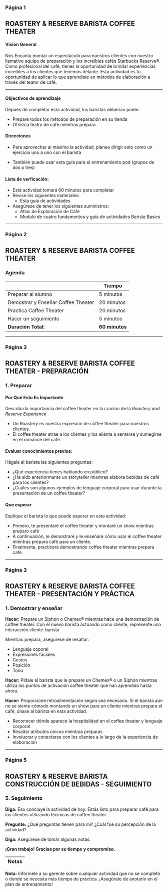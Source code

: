 ### Página 1

## ROASTERY & RESERVE BARISTA COFFEE THEATER

#### Visión General
Nos Encanta montar un espectáculo para nuestros clientes con nuestro llamativo equipo de preparación y los increíbles cafés Starbucks Reserve®. Como profesional del café, tienes la oportunidad de brindar experiencias increíbles a los clientes que tenemos delante. Esta actividad es tu oportunidad de aplicar lo que aprendiste en métodos de elaboración a través del teator de café.

---

#### Objectivos de aprendizaje

Depués de completar esta actividad, los baristas deberían poder:

- Prepare todos los métodos de preparación en su tienda
- Ofrezca teatro de café mientras prepara

#### Direcciones

- Para aprovechar al máximo la actividad, planee dirigir esto como un ejercicio uno a uno con el barista

- También puede usar esta guía para el entrenamiento pod (grupos de dos o tres)

#### Lista de verficación:

- Está actividad tomará 60 minutos para completar
- Revise los siguientes materiales:
  - Esta guía de actividades
- Asegúrese de tener los siguientes suministros:
  - Atlas de Exploración de Café
  - Modulo de cuatro fundamentos y guía de actividades Barista Basics
---
### Página 2

## ROASTERY & RESERVE BARISTA COFFEE THEATER

### Agenda

|   | **Tiempo** |
| - | ---------- |
| Preparar al alumno | 5 minutos |
| Demostrar y Enseñar Coffee Theater | 20 minutos |
| Practica Caffee Theater | 20 minutos |
| Hacer un seguimiento | 5 minutos |
| **Duración Total:** | **60 minutos** |
---
### Página 3

## ROASTERY & RESERVE BARISTA COFFEE THEATER - PREPARACIÓN
### 1. Preparar
#### Por Qué Esto Es Importante
Describa la importancia del coffee theater en la cración de la _Roastery and Reserve Experience_
- Un Roastery es nuestra expresión de coffee theater para nuestros clientes.
- El coffee theater atrae a los clientes y los alienta a sentarse y sumegirse en el romance del café.

#### Evaluar conocimientos previos:
Hágale al barista las siguientes preguntas:
- ¿Qué experiencia tienes hablando en público?
- ¿Ha sido anteriormente un storyteller mientras elabora bebidas de café para los clientes?
- ¿Cuáles son algunos ejemplos de lenguaje corporal para usar durante la presentación de un coffee theater?

#### Que esperar
Explique el barista lo que puede esperar en esta actividad:
- Primero, te presentaré el coffee theater y montaré un show mientras preparo café
- A continuación, le demostraré y le enseñaré cómo usar el coffee theater mientras prepara café para un cliente.
- Finalmente, practicará demostrando coffee theater mientras prepara café
---
### Página 3

## ROASTERY & RESERVE BARISTA COFFEE THEATER - PRESENTACIÓN Y PRÁCTICA
### 1. Demostrar y enseñar

**Hacer:** Prepare un Siphon o Chemex® mientras hace una demostración de coffee theater. Con el nuevo barista actuando como cliente, represente una interacción cliente-barista

Mientras prepara, asegúrese de resaltar:
- Lenguaje coporal
- Expresiones faciales
- Gestos
- Posición
- Tono

**Hacer:** Pídale al barista que le prepare un Chemex® o un Siphon mientras utiliza los puntos de activación coffee theater que han aprendido hasta ahora.

**Hacer:** Proporcione retroalimentación según sea necesario. Si el barista aún no se siente cómodo montando un show para un cliente mientras prepara el café, únase al barista en esta actividad.

- Reconocer dónde aparece la hospitalidad en el coffee theater y lenguaje corporal
- Resaltar atributos únicos mientras preparas
- Involucrar y conectarse con los clientes a lo largo de la experiencia de elaboración
---
### Página 5

## ROASTERY & RESERVE BARISTA CONSTRUCCIÓN DE BEBIDAS - SEGUIMIENTO

### 5. Seguimiento

**Diga:** Eso concluye la actividad de hoy. Estás listo para preparar café para los clientes utilizando técinicas de coffee theater.

**Pregunte:** ¿Qué preguntas tienen para mi? ¿Cuál fue su percepción de la actividad?

**Diga:** Asegúrese de tomar algunas notas.

**¡Gran trabajo! Gracias por su tiempo y compromiso.**

| **Notas** |
| - |

**Nota:** Infórmele a su gerente sobre cualquier actividad que no se completó o donde se necesita más tiempo de práctica. ¡Asegúrate de anotarlo en el plan de entrenamiento!
